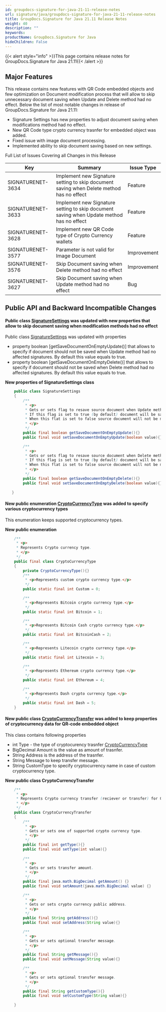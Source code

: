 ```yaml
---
id: groupdocs-signature-for-java-21-11-release-notes
url: signature/java/groupdocs-signature-for-java-21-11-release-notes
title: GroupDocs.Signature for Java 21.11 Release Notes
weight: 40
description: ""
keywords: 
productName: GroupDocs.Signature for Java
hideChildren: False
---
```

{{< alert style="info" >}}This page contains release notes for GroupDocs.Signature for Java 21.11{{< /alert >}}

## Major Features

This release contains new features with QR Code embedded objects and few optimization on Document modification process that will allow to skip unnecessary document saving when Update and Delete method had no effect.
Below the list of most notable changes in release of GroupDocs.Signature for Java 21.11:

* Signature Settings has new properties to adjust document saving when modifications method had no effect.
* New QR Code type crypto currency trasnfer for embedded object was added.
* Fixed issue with image document processing.
* Implemented ability to skip document saving based on new settings.

Full List of Issues Covering all Changes in this Release

| Key | Summary | Issue Type |
| --- | --- | --- |
| SIGNATURENET-3634 | Implement new Signature setting to skip document saving when Delete method has no effect  | Feature |
| SIGNATURENET-3633 | Implement new Signature setting to skip document saving when Update method has no effect  | Feature |
| SIGNATURENET-3628 | Implement new QR Code type of Crypto Currency wallets  | Feature |
| SIGNATURENET-3577 | Parameter is not valid for Image Document | Improvement |
| SIGNATURENET-3576 | Skip Document saving when Delete method had no effect  | Improvement |
| SIGNATURENET-3627 | Skip Document saving when Update method had no effect  | Bug |

## Public API and Backward Incompatible Changes

#### Public class [SignatureSettings](https://reference.groupdocs.com/signature/java/com.groupdocs.signature/SignatureSettings) was updated with new properties that allow to skip document saving when modification methods had no effect

Public class [SignatureSettings](https://reference.groupdocs.com/signature/java/com.groupdocs.signature/SignatureSettings) was updated with properties

* property boolean [getSaveDocumentOnEmptyUpdate()] that allows to specify if document should not be saved when Update method had no affected signatures. By default this value equals to true.
* property boolean [getSaveDocumentOnEmptyDelete()] that allows to specify if document should not be saved when Delete method had no affected signatures. By default this value equals to true.

**New properties of SignatureSettings class**

```java
    public class SignatureSettings
    {
        /**
		 * <p>
		 * Gets or sets flag to resave source document when Update method has no signatures to update.
		 * If this flag is set to true (by default) document will be saving with corresponding history process log (date and operation type) even if Update method has no signatures to update.
		 * When this flat is set to false source document will not be modified at all.
		 * </p>
		 */		
		public final boolean getSaveDocumentOnEmptyUpdate(){}
		public final void setSaveDocumentOnEmptyUpdate(boolean value){}		

		/**
		 * <p>
		 * Gets or sets flag to resave source document when Delete method has no affected signatures to remove.
		 * If this flag is set to true (by default) document will be saving with corresponding history process log (date and operation type) even if Delete method has no signatures to remove.
		 * When this flat is set to false source document will not be modified at all.
		 * </p>
		 */		
		public final boolean getSaveDocumentOnEmptyDelete(){}		
		public final void setSaveDocumentOnEmptyDelete(boolean value){}
		
   }
```

#### New public enumeration [CryptoCurrencyType](https://reference.groupdocs.com/signature/java/com.groupdocs.signature.domain.extensions.serialization/CryptoCurrencyType) was added to specify various cryptocurrency types

This enumeration keeps supported cryptocurrency types.

**New public enumeration**

```java
    /**
	 * <p>
	 * Represents Crypto currency type.
	 * </p>
	 */	
	public final class CryptoCurrencyType
	{
		private CryptoCurrencyType(){}	
		/**
		 * <p>Represents custom crypto currency type.</p>
		 */
		public static final int Custom = 0;

		/**
		 * <p>Represents Bitcoin crypto currency type.</p>
		 */
		public static final int Bitcoin = 1;

		/**
		 * <p>Represents Bitcoin Cash crypto currency type.</p>
		 */
		public static final int BitcoinCash = 2;

		/**
		 * <p>Represents Litecoin crypto currency type.</p>
		 */
		public static final int Litecoin = 3;

		/**
		 * <p>Represents Ethereum crypto currency type.</p>
		 */
		public static final int Ethereum = 4;

		/**
		 * <p>Represents Dash crypto currency type.</p>
		 */
		public static final int Dash = 5;    
	}
```

#### New public class [CryptoCurrencyTransfer](https://reference.groupdocs.com/signature/java/com.groupdocs.signature.domain.extensions.serialization/CryptoCurrencyTransfer) was added to keep properties of cryptocurrency data for QR-code embedded object

This class contains following properties

* int Type - the type of cryptocurency trasnfer [CryptoCurrencyType](https://reference.groupdocs.com/signature/java/com.groupdocs.signature.domain.extensions.serialization/CryptoCurrencyType)
* BigDecimal Amount is the value as amount of trasnfer.
* String Address is the address of the trasnfer.
* String Message to keep transfer message.
* String CustomType to specify cryptocurrency name in case of custom cryptocurrency type.

**New public class CryptoCurrencyTransfer**

```java
    /**
	 * <p>
	 * Represents Crypto currency transfer (reciever or transfer) for QR-Code.
	 * </p>
	 */
	public class CryptoCurrencyTransfer
	{
		/**
		 * <p>
		 * Gets or sets one of supported crypto currency type.
		 * </p>
		 */		
		public final int getType(){}		
		public final void setType(int value){}
		
		/**
		 * <p>
		 * Gets or sets transfer amount.
		 * </p>
		 */		
		public final java.math.BigDecimal getAmount() {}	
		public final void setAmount(java.math.BigDecimal value) {}		

		/**
		 * <p>
		 * Gets or sets crypto currency public address.
		 * </p>
		 */		
		public final String getAddress(){}		
		public final void setAddress(String value){}		

		/**
		 * <p>
		 * Gets or sets optional transfer message.
		 * </p>
		 */		
		public final String getMessage(){}		
		public final void setMessage(String value){}		

		/**
		 * <p>
		 * Gets or sets optional transfer message.
		 * </p>
		 */		
		public final String getCustomType(){}		
		public final void setCustomType(String value){}		
		
	}
```

